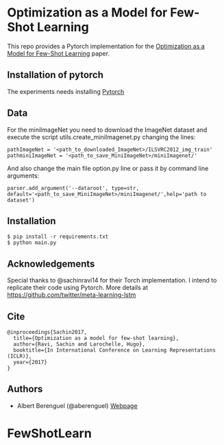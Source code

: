 # Optimization as a Model for Few-Shot Learning
This repo provides a Pytorch implementation for the [Optimization as a Model for Few-Shot Learning](https://openreview.net/pdf?id=rJY0-Kcll) paper.

## Installation of pytorch
The experiments needs installing [Pytorch](http://pytorch.org/)

## Data 
For the miniImageNet you need to download the ImageNet dataset and execute the script utils.create_miniImagenet.py changing the lines:
```
pathImageNet = '<path_to_downloaded_ImageNet>/ILSVRC2012_img_train'
pathminiImageNet = '<path_to_save_MiniImageNet>/miniImagenet/'
```
And also change the main file option.py line or pass it by command line arguments:
```
parser.add_argument('--dataroot', type=str, default='<path_to_save_MiniImageNet>/miniImagenet/',help='path to dataset')
```

## Installation

    $ pip install -r requirements.txt
    $ python main.py 
    

## Acknowledgements
Special thanks to @sachinravi14 for their Torch implementation. I intend to replicate their code using Pytorch. More details at https://github.com/twitter/meta-learning-lstm

## Cite
```
@inproceedings{Sachin2017,
  title={Optimization as a model for few-shot learning},
  author={Ravi, Sachin and Larochelle, Hugo},
  booktitle={In International Conference on Learning Representations (ICLR)},
  year={2017}
}
```


## Authors

* Albert Berenguel (@aberenguel) [Webpage](https://scholar.google.es/citations?user=HJx2fRsAAAAJ&hl=en)
# FewShotLearn
